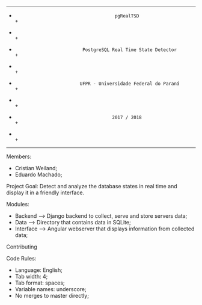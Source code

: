 ---------------------------------------------------------------------------------------------------
+                                          pgRealTSD                                              +
+                                                                                                 +
+                              PostgreSQL Real Time State Detector                                +
+                                                                                                 +
+                             UFPR - Universidade Federal do Paraná                               +
+                                                                                                 +
+                                         2017 / 2018                                             +
+                                                                                                 +
---------------------------------------------------------------------------------------------------
Members:
- Cristian Weiland;
- Eduardo Machado;

Project Goal: Detect and analyze the database states in real time and display it in a friendly interface.

Modules:
- Backend   --> Django backend to collect, serve and store servers data;
- Data      --> Directory that contains data in SQLite;
- Interface --> Angular webserver that displays information from collected data;

Contributing

Code Rules:
- Language: English;
- Tab width: 4;
- Tab format: spaces;
- Variable names: underscore;
- No merges to master directly;
